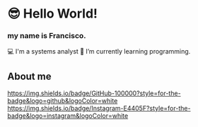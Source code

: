 # 😎 Hello World!
### my name is Francisco.

💻 I'm a systems analyst
📖 I’m currently learning programming.

## About me

https://img.shields.io/badge/GitHub-100000?style=for-the-badge&logo=github&logoColor=white
https://img.shields.io/badge/Instagram-E4405F?style=for-the-badge&logo=instagram&logoColor=white



<!--
**fcborg3s/fcborg3s** is a ✨ _special_ ✨ repository because its `README.md` (this file) appears on your GitHub profile.

Here are some ideas to get you started:

- 🔭 I’m currently working on ...
- 🌱 I’m currently learning ...
- 👯 I’m looking to collaborate on ...
- 🤔 I’m looking for help with ...
- 💬 Ask me about ...
- 📫 How to reach me: ...
- 😄 Pronouns: ...
- ⚡ Fun fact: ...
-->
